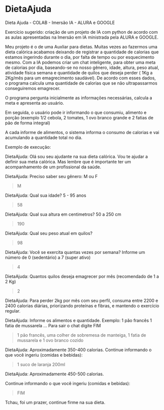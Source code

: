 # DietaAjuda
Dieta Ajuda - COLAB - Imersão IA - ALURA e GOOGLE

Exercício sugerido: criação de um projeto de IA com python de acordo com as aulas apresentadas na Imersão em IA ministrada pela ALURA e GOOGLE.

Meu projeto é o de uma Auxliar para dietas. Muitas vezes ao fazermos uma dieta calórica acabamos deixando de registrar a quantidade de calorias que estamos ingerindo durante o dia, por falta de tempo ou por esquecimento mesmo. Com a IA podemos criar um chat inteligente, para obter uma meta de calorias por dia, baseando-se no nosso gênero, idade, altura, peso atual, atividade física semana e quantidade de quilos que deseja perder ( 1Kg a 2Kg/mês para um emagrecimento saudável). De acordo com esses dados, o programa calcula uma quantidade de calorias que se não ultrapassarmos conseguiremos emagrecer.

O programa pergunta inicialmente as informações necessárias, calcula a meta e apresenta ao usuário.

Em seguida, o usuário pode ir informando o que consumiu, alimento e porção  (exemplo 1/2 cebola, 2 tomates, 1 ovo branco grande e 2 fatias de pão de forma integral)

A cada informe de alimentos, o sistema informa o consumo de calorias e vai acumulando a quantidade total no dia.

Exemplo de execução:

DietaAjuda: Olá sou seu ajudante na sua dieta calórica.
Vou te ajudar a definir sua meta calórica. Mas lembre que é importante ter um acompanhamento de um profissional da saúde.

DietaAjuda: Preciso saber seu gênero: M ou F
> M

DietaAjuda: Qual sua idade? 5 - 95 anos
> 58

DietaAjuda: Qual sua altura em centimetros? 50 a 250 cm
> 190

DietaAjuda: Qual seu peso atual em quilos?
> 98

DietaAjuda: Você se exercita quantas vezes por semana?
Informe um número de 0 (sedentário) a 7 (super ativo)
> 4

DietaAjuda: Quantos quilos deseja emagrecer por mês
(recomendado de 1 a 2 Kg)
> 2

DietaAjuda: Para perder 2kg por mês com seu perfil, consuma entre 2200 e 2400 calorias diárias, priorizando proteínas e fibras, e mantendo o exercício regular.

DietaAjuda: Informe os alimentos e quantidade.
Exemplo:
1 pão francês
1 fatia de mussarela
...
Para sair o chat digite FIM

> 1 pão francês, uma colher de sobremesa de manteiga, 1 fatia de mussarela e 1 ovo branco cozido

DietaAjuda: Aproximadamente 350-400 calorias.
Continue informando o que você ingeriu (comidas e bebidas):
> 1 suco de laranja 200ml


DietaAjuda: Aproximadamente 450-500 calorias.

Continue informando o que você ingeriu (comidas e bebidas):
> FIM


Tchau, foi um prazer, continue firme na sua dieta.




